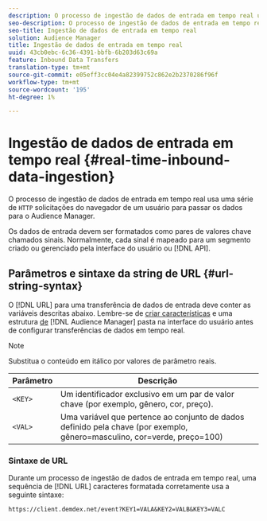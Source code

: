 ```yaml
---
description: O processo de ingestão de dados de entrada em tempo real usa uma série de solicitações HTTP do navegador de um usuário para passar os dados para o Audience Manager.
seo-description: O processo de ingestão de dados de entrada em tempo real usa uma série de solicitações HTTP do navegador de um usuário para passar os dados para o Audience Manager.
seo-title: Ingestão de dados de entrada em tempo real
solution: Audience Manager
title: Ingestão de dados de entrada em tempo real
uuid: 43cb0ebc-6c36-4391-bbfb-6b203d63c69a
feature: Inbound Data Transfers
translation-type: tm+mt
source-git-commit: e05eff3cc04e4a82399752c862e2b2370286f96f
workflow-type: tm+mt
source-wordcount: '195'
ht-degree: 1%

---
```



# Ingestão de dados de entrada em tempo real {#real-time-inbound-data-ingestion}

O processo de ingestão de dados de entrada em tempo real usa uma série de `HTTP` solicitações do navegador de um usuário para passar os dados para o Audience Manager.

<!-- c_rt_inbound_real_time.xml -->

Os dados de entrada devem ser formatados como pares de valores chave chamados sinais. Normalmente, cada sinal é mapeado para um segmento criado ou gerenciado pela interface do usuário ou [!DNL API].

## Parâmetros e sintaxe da string de URL {#url-string-syntax}

O [!DNL URL] para uma transferência de dados de entrada deve conter as variáveis descritas abaixo. Lembre-se de [criar características](../../../features/traits/create-onboarded-rule-based-traits.md) e uma estrutura [de](../../../features/traits/trait-storage.md#create-trait-storage-folder) [!DNL Audience Manager] pasta na interface do usuário antes de configurar transferências de dados em tempo real.

>[!NOTE]
>
>Substitua o conteúdo em itálico por valores de parâmetro reais.

| Parâmetro | Descrição |
|---|---|
| `<KEY>` | Um identificador exclusivo em um par de valor chave (por exemplo, gênero, cor, preço). |
| `<VAL>` | Uma variável que pertence ao conjunto de dados definido pela chave (por exemplo, gênero=masculino, cor=verde, preço=100) |

### Sintaxe de URL

Durante um processo de ingestão de dados de entrada em tempo real, uma sequência de [!DNL URL] caracteres formatada corretamente usa a seguinte sintaxe:

```
https://client.demdex.net/event?KEY1=VALA&KEY2=VALB&KEY3=VALC
```

